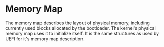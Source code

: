 # Memory Map
The memory map describes the layout of physical memory, including currently used blocks allocated by the bootloader. The kernel's physical memory map uses it to initialize itself. It is the same structures as used by UEFI for it's memory map description.